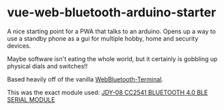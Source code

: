 # vue-web-bluetooth-arduino-starter

A nice starting point for a PWA that talks to an arduino.
Opens up a way to use a standby phone as a gui for multiple hobby, home and security devices.

Maybe software isn't eating the whole world, but it certainly is gobbling up physical dials and switches!!

Based heavily off of the vanilla [WebBluetooth-Terminal](https://github.com/hewittwill/WebBluetooth-Terminal).

This was the exact module used: [JDY-08 CC2541 BLUETOOTH 4.0 BLE SERIAL MODULE](https://www.diyelectronics.co.za/store/bluetooth/1441-jdy-08-cc2541-bluetooth-40-ble-serial-module.html)
